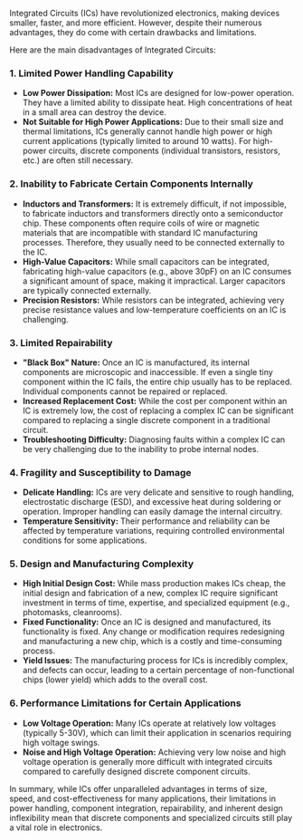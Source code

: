 Integrated Circuits (ICs) have revolutionized electronics, making devices smaller, faster, and more efficient. However, despite their numerous advantages, they do come with certain drawbacks and limitations.

Here are the main disadvantages of Integrated Circuits:

### 1. Limited Power Handling Capability
* **Low Power Dissipation:** Most ICs are designed for low-power operation. They have a limited ability to dissipate heat. High concentrations of heat in a small area can destroy the device.
* **Not Suitable for High Power Applications:** Due to their small size and thermal limitations, ICs generally cannot handle high power or high current applications (typically limited to around 10 watts). For high-power circuits, discrete components (individual transistors, resistors, etc.) are often still necessary.

### 2. Inability to Fabricate Certain Components Internally
* **Inductors and Transformers:** It is extremely difficult, if not impossible, to fabricate inductors and transformers directly onto a semiconductor chip. These components often require coils of wire or magnetic materials that are incompatible with standard IC manufacturing processes. Therefore, they usually need to be connected externally to the IC.
* **High-Value Capacitors:** While small capacitors can be integrated, fabricating high-value capacitors (e.g., above 30pF) on an IC consumes a significant amount of space, making it impractical. Larger capacitors are typically connected externally.
* **Precision Resistors:** While resistors can be integrated, achieving very precise resistance values and low-temperature coefficients on an IC is challenging.

### 3. Limited Repairability
* **"Black Box" Nature:** Once an IC is manufactured, its internal components are microscopic and inaccessible. If even a single tiny component within the IC fails, the entire chip usually has to be replaced. Individual components cannot be repaired or replaced.
* **Increased Replacement Cost:** While the cost per component within an IC is extremely low, the cost of replacing a complex IC can be significant compared to replacing a single discrete component in a traditional circuit.
* **Troubleshooting Difficulty:** Diagnosing faults within a complex IC can be very challenging due to the inability to probe internal nodes.

### 4. Fragility and Susceptibility to Damage
* **Delicate Handling:** ICs are very delicate and sensitive to rough handling, electrostatic discharge (ESD), and excessive heat during soldering or operation. Improper handling can easily damage the internal circuitry.
* **Temperature Sensitivity:** Their performance and reliability can be affected by temperature variations, requiring controlled environmental conditions for some applications.

### 5. Design and Manufacturing Complexity
* **High Initial Design Cost:** While mass production makes ICs cheap, the initial design and fabrication of a new, complex IC require significant investment in terms of time, expertise, and specialized equipment (e.g., photomasks, cleanrooms).
* **Fixed Functionality:** Once an IC is designed and manufactured, its functionality is fixed. Any change or modification requires redesigning and manufacturing a new chip, which is a costly and time-consuming process.
* **Yield Issues:** The manufacturing process for ICs is incredibly complex, and defects can occur, leading to a certain percentage of non-functional chips (lower yield) which adds to the overall cost.

### 6. Performance Limitations for Certain Applications
* **Low Voltage Operation:** Many ICs operate at relatively low voltages (typically 5-30V), which can limit their application in scenarios requiring high voltage swings.
* **Noise and High Voltage Operation:** Achieving very low noise and high voltage operation is generally more difficult with integrated circuits compared to carefully designed discrete component circuits.

In summary, while ICs offer unparalleled advantages in terms of size, speed, and cost-effectiveness for many applications, their limitations in power handling, component integration, repairability, and inherent design inflexibility mean that discrete components and specialized circuits still play a vital role in electronics.